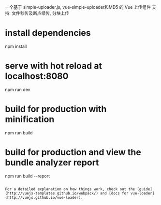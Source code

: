一个基于 simple-uploader.js, vue-simple-uploader和MD5 的 Vue 上传组件
支持: 
  文件秒传及断点续传,
  分块上传

# install dependencies
npm install

# serve with hot reload at localhost:8080
npm run dev

# build for production with minification
npm run build

# build for production and view the bundle analyzer report
npm run build --report
```

For a detailed explanation on how things work, check out the [guide](http://vuejs-templates.github.io/webpack/) and [docs for vue-loader](http://vuejs.github.io/vue-loader).
